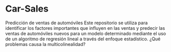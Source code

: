 # Car-Sales
Predicción de ventas de automóviles  Este repositorio se utiliza para identificar los factores importantes que influyen en las ventas y predecir las ventas de automóviles nuevos para un modelo determinado mediante el uso de un algoritmo de regresión lineal a través del enfoque estadístico. ¿Qué problemas causa la multicolinealidad? 
